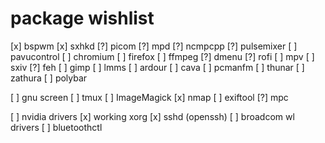 # package wishlist

[x] bspwm
[x] sxhkd
[?] picom
[?] mpd
[?] ncmpcpp
[?] pulsemixer
[ ] pavucontrol
[ ] chromium
[ ] firefox
[ ] ffmpeg
[?] dmenu
[?] rofi
[ ] mpv
[ ] sxiv
[?] feh
[ ] gimp
[ ] lmms
[ ] ardour
[ ] cava
[ ] pcmanfm
[ ] thunar
[ ] zathura
[ ] polybar

[ ] gnu screen
[ ] tmux
[ ] ImageMagick
[x] nmap
[ ] exiftool
[?] mpc

[ ] nvidia drivers
[x] working xorg
[x] sshd (openssh)
[ ] broadcom wl drivers
[ ] bluetoothctl

